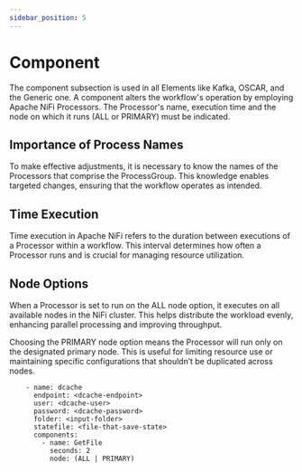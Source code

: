 ```yaml
---
sidebar_position: 5
---
```

# Component


The component subsection is used in all Elements like Kafka, OSCAR, and the Generic one. A component alters the workflow's operation by employing Apache NiFi Processors. The Processor's name, execution time and the node on which it runs (ALL or PRIMARY) must be indicated.

## Importance of Process Names

To make effective adjustments, it is necessary to know the names of the Processors that comprise the ProcessGroup. This knowledge enables targeted changes, ensuring that the workflow operates as intended.


## Time Execution

Time execution in Apache NiFi refers to the duration between executions of a Processor within a workflow. This interval determines how often a Processor runs and is crucial for managing resource utilization.

## Node Options

When a Processor is set to run on the ALL node option, it executes on all available nodes in the NiFi cluster. This helps distribute the workload evenly, enhancing parallel processing and improving throughput.

Choosing the PRIMARY node option means the Processor will run only on the designated primary node. This is useful for limiting resource use or maintaining specific configurations that shouldn’t be duplicated across nodes. 



```
    - name: dcache
      endpoint: <dcache-endpoint>
      user: <dcache-user>
      password: <dcache-password>
      folder: <input-folder>
      statefile: <file-that-save-state>
      components:
        - name: GetFile
          seconds: 2
          node: (ALL | PRIMARY)

```